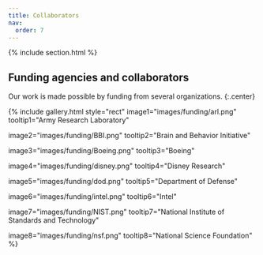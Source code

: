 ```yaml
---
title: Collaborators
nav:
  order: 7
---
```


{% include section.html %}

## Funding agencies and collaborators

Our work is made possible by funding from several organizations.
{:.center}

{%
  include gallery.html
  style="rect"
  image1="images/funding/arl.png"
  tooltip1="Army Research Laboratory"

  image2="images/funding/BBI.png"
  tooltip2="Brain and Behavior Initiative"

  image3="images/funding/Boeing.png"
  tooltip3="Boeing"

  image4="images/funding/disney.png"
  tooltip4="Disney Research"

  image5="images/funding/dod.png"
  tooltip5="Department of Defense"

  image6="images/funding/intel.png"
  tooltip6="Intel"

  image7="images/funding/NIST.png"
  tooltip7="National Institute of Standards and Technology"

  image8="images/funding/nsf.png"
  tooltip8="National Science Foundation"
%}
